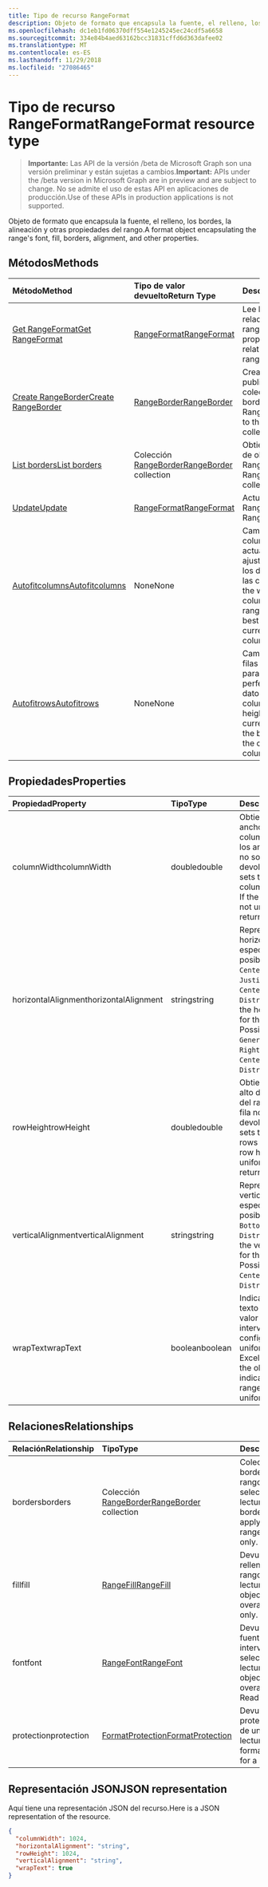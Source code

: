 ```yaml
---
title: Tipo de recurso RangeFormat
description: Objeto de formato que encapsula la fuente, el relleno, los bordes, la alineación y otras propiedades del rango.
ms.openlocfilehash: dc1eb1fd06370dff554e1245245ec24cdf5a6658
ms.sourcegitcommit: 334e84b4aed63162bcc31831cffd6d363dafee02
ms.translationtype: MT
ms.contentlocale: es-ES
ms.lasthandoff: 11/29/2018
ms.locfileid: "27086465"
---
```

# <a name="rangeformat-resource-type"></a><span data-ttu-id="1ef48-103">Tipo de recurso RangeFormat</span><span class="sxs-lookup"><span data-stu-id="1ef48-103">RangeFormat resource type</span></span>

> <span data-ttu-id="1ef48-104">**Importante:** Las API de la versión /beta de Microsoft Graph son una versión preliminar y están sujetas a cambios.</span><span class="sxs-lookup"><span data-stu-id="1ef48-104">**Important:** APIs under the /beta version in Microsoft Graph are in preview and are subject to change.</span></span> <span data-ttu-id="1ef48-105">No se admite el uso de estas API en aplicaciones de producción.</span><span class="sxs-lookup"><span data-stu-id="1ef48-105">Use of these APIs in production applications is not supported.</span></span>

<span data-ttu-id="1ef48-106">Objeto de formato que encapsula la fuente, el relleno, los bordes, la alineación y otras propiedades del rango.</span><span class="sxs-lookup"><span data-stu-id="1ef48-106">A format object encapsulating the range's font, fill, borders, alignment, and other properties.</span></span>


## <a name="methods"></a><span data-ttu-id="1ef48-107">Métodos</span><span class="sxs-lookup"><span data-stu-id="1ef48-107">Methods</span></span>

| <span data-ttu-id="1ef48-108">Método</span><span class="sxs-lookup"><span data-stu-id="1ef48-108">Method</span></span>           | <span data-ttu-id="1ef48-109">Tipo de valor devuelto</span><span class="sxs-lookup"><span data-stu-id="1ef48-109">Return Type</span></span>    |<span data-ttu-id="1ef48-110">Descripción</span><span class="sxs-lookup"><span data-stu-id="1ef48-110">Description</span></span>|
|:---------------|:--------|:----------|
|[<span data-ttu-id="1ef48-111">Get RangeFormat</span><span class="sxs-lookup"><span data-stu-id="1ef48-111">Get RangeFormat</span></span>](../api/rangeformat-get.md) | [<span data-ttu-id="1ef48-112">RangeFormat</span><span class="sxs-lookup"><span data-stu-id="1ef48-112">RangeFormat</span></span>](rangeformat.md) |<span data-ttu-id="1ef48-113">Lee las propiedades y relaciones del objeto rangeFormat.</span><span class="sxs-lookup"><span data-stu-id="1ef48-113">Read properties and relationships of rangeFormat object.</span></span>|
|[<span data-ttu-id="1ef48-114">Create RangeBorder</span><span class="sxs-lookup"><span data-stu-id="1ef48-114">Create RangeBorder</span></span>](../api/rangeformat-post-borders.md) |[<span data-ttu-id="1ef48-115">RangeBorder</span><span class="sxs-lookup"><span data-stu-id="1ef48-115">RangeBorder</span></span>](rangeborder.md)| <span data-ttu-id="1ef48-116">Crea un RangeBorder publicándolo en la colección borders.</span><span class="sxs-lookup"><span data-stu-id="1ef48-116">Create a new RangeBorder by posting to the borders collection.</span></span>|
|[<span data-ttu-id="1ef48-117">List borders</span><span class="sxs-lookup"><span data-stu-id="1ef48-117">List borders</span></span>](../api/rangeformat-list-borders.md) |<span data-ttu-id="1ef48-118">Colección [RangeBorder](rangeborder.md)</span><span class="sxs-lookup"><span data-stu-id="1ef48-118">[RangeBorder](rangeborder.md) collection</span></span>| <span data-ttu-id="1ef48-119">Obtiene una colección de objetos RangeBorder.</span><span class="sxs-lookup"><span data-stu-id="1ef48-119">Get a RangeBorder object collection.</span></span>|
|[<span data-ttu-id="1ef48-120">Update</span><span class="sxs-lookup"><span data-stu-id="1ef48-120">Update</span></span>](../api/rangeformat-update.md) | [<span data-ttu-id="1ef48-121">RangeFormat</span><span class="sxs-lookup"><span data-stu-id="1ef48-121">RangeFormat</span></span>](rangeformat.md) |<span data-ttu-id="1ef48-122">Actualiza el objeto RangeFormat.</span><span class="sxs-lookup"><span data-stu-id="1ef48-122">Update RangeFormat object.</span></span> |
|[<span data-ttu-id="1ef48-123">Autofitcolumns</span><span class="sxs-lookup"><span data-stu-id="1ef48-123">Autofitcolumns</span></span>](../api/rangeformat-autofitcolumns.md)|<span data-ttu-id="1ef48-124">None</span><span class="sxs-lookup"><span data-stu-id="1ef48-124">None</span></span>|<span data-ttu-id="1ef48-125">Cambia el ancho de las columnas del rango actual para obtener el ajuste perfecto (según los datos actuales de las columnas).</span><span class="sxs-lookup"><span data-stu-id="1ef48-125">Changes the width of the columns of the current range to achieve the best fit, based on the current data in the columns.</span></span>|
|[<span data-ttu-id="1ef48-126">Autofitrows</span><span class="sxs-lookup"><span data-stu-id="1ef48-126">Autofitrows</span></span>](../api/rangeformat-autofitrows.md)|<span data-ttu-id="1ef48-127">None</span><span class="sxs-lookup"><span data-stu-id="1ef48-127">None</span></span>|<span data-ttu-id="1ef48-128">Cambia el alto de las filas del rango actual para obtener el ajuste perfecto (según los datos actuales de las columnas).</span><span class="sxs-lookup"><span data-stu-id="1ef48-128">Changes the height of the rows of the current range to achieve the best fit, based on the current data in the columns.</span></span>|

## <a name="properties"></a><span data-ttu-id="1ef48-129">Propiedades</span><span class="sxs-lookup"><span data-stu-id="1ef48-129">Properties</span></span>
| <span data-ttu-id="1ef48-130">Propiedad</span><span class="sxs-lookup"><span data-stu-id="1ef48-130">Property</span></span>     | <span data-ttu-id="1ef48-131">Tipo</span><span class="sxs-lookup"><span data-stu-id="1ef48-131">Type</span></span>   |<span data-ttu-id="1ef48-132">Descripción</span><span class="sxs-lookup"><span data-stu-id="1ef48-132">Description</span></span>|
|:---------------|:--------|:----------|
|<span data-ttu-id="1ef48-133">columnWidth</span><span class="sxs-lookup"><span data-stu-id="1ef48-133">columnWidth</span></span>|<span data-ttu-id="1ef48-134">double</span><span class="sxs-lookup"><span data-stu-id="1ef48-134">double</span></span>|<span data-ttu-id="1ef48-p102">Obtiene o establece el ancho de todas las columnas del rango. Si los anchos de columna no son uniformes, se devolverá null.</span><span class="sxs-lookup"><span data-stu-id="1ef48-p102">Gets or sets the width of all colums within the range. If the column widths are not uniform, null will be returned.</span></span>|
|<span data-ttu-id="1ef48-137">horizontalAlignment</span><span class="sxs-lookup"><span data-stu-id="1ef48-137">horizontalAlignment</span></span>|<span data-ttu-id="1ef48-138">string</span><span class="sxs-lookup"><span data-stu-id="1ef48-138">string</span></span>|<span data-ttu-id="1ef48-p103">Representa la alineación horizontal del objeto especificado. Valores posibles: `General`, `Left`, `Center`, `Right`, `Fill`, `Justify`, `CenterAcrossSelection`, `Distributed`.</span><span class="sxs-lookup"><span data-stu-id="1ef48-p103">Represents the horizontal alignment for the specified object. Possible values are: `General`, `Left`, `Center`, `Right`, `Fill`, `Justify`, `CenterAcrossSelection`, `Distributed`.</span></span>|
|<span data-ttu-id="1ef48-141">rowHeight</span><span class="sxs-lookup"><span data-stu-id="1ef48-141">rowHeight</span></span>|<span data-ttu-id="1ef48-142">double</span><span class="sxs-lookup"><span data-stu-id="1ef48-142">double</span></span>|<span data-ttu-id="1ef48-p104">Obtiene o establece el alto de todas las filas del rango. Si los altos de fila no son uniformes, se devolverá null.</span><span class="sxs-lookup"><span data-stu-id="1ef48-p104">Gets or sets the height of all rows in the range. If the row heights are not uniform null will be returned.</span></span>|
|<span data-ttu-id="1ef48-145">verticalAlignment</span><span class="sxs-lookup"><span data-stu-id="1ef48-145">verticalAlignment</span></span>|<span data-ttu-id="1ef48-146">string</span><span class="sxs-lookup"><span data-stu-id="1ef48-146">string</span></span>|<span data-ttu-id="1ef48-p105">Representa la alineación vertical del objeto especificado. Valores posibles: `Top`, `Center`, `Bottom`, `Justify`, `Distributed`.</span><span class="sxs-lookup"><span data-stu-id="1ef48-p105">Represents the vertical alignment for the specified object. Possible values are: `Top`, `Center`, `Bottom`, `Justify`, `Distributed`.</span></span>|
|<span data-ttu-id="1ef48-149">wrapText</span><span class="sxs-lookup"><span data-stu-id="1ef48-149">wrapText</span></span>|<span data-ttu-id="1ef48-150">boolean</span><span class="sxs-lookup"><span data-stu-id="1ef48-150">boolean</span></span>|<span data-ttu-id="1ef48-p106">Indica si Excel ajusta el texto del objeto. Un valor null indica que el intervalo no tiene una configuración de ajuste uniforme.</span><span class="sxs-lookup"><span data-stu-id="1ef48-p106">Indicates if Excel wraps the text in the object. A null value indicates that the entire range doesn't have uniform wrap setting</span></span>|

## <a name="relationships"></a><span data-ttu-id="1ef48-153">Relaciones</span><span class="sxs-lookup"><span data-stu-id="1ef48-153">Relationships</span></span>
| <span data-ttu-id="1ef48-154">Relación</span><span class="sxs-lookup"><span data-stu-id="1ef48-154">Relationship</span></span> | <span data-ttu-id="1ef48-155">Tipo</span><span class="sxs-lookup"><span data-stu-id="1ef48-155">Type</span></span>   |<span data-ttu-id="1ef48-156">Descripción</span><span class="sxs-lookup"><span data-stu-id="1ef48-156">Description</span></span>|
|:---------------|:--------|:----------|
|<span data-ttu-id="1ef48-157">borders</span><span class="sxs-lookup"><span data-stu-id="1ef48-157">borders</span></span>|<span data-ttu-id="1ef48-158">Colección [RangeBorder](rangeborder.md)</span><span class="sxs-lookup"><span data-stu-id="1ef48-158">[RangeBorder](rangeborder.md) collection</span></span>|<span data-ttu-id="1ef48-159">Colección de objetos border que se aplican al rango global seleccionado. Solo lectura.</span><span class="sxs-lookup"><span data-stu-id="1ef48-159">Collection of border objects that apply to the overall range selected Read-only.</span></span>|
|<span data-ttu-id="1ef48-160">fill</span><span class="sxs-lookup"><span data-stu-id="1ef48-160">fill</span></span>|[<span data-ttu-id="1ef48-161">RangeFill</span><span class="sxs-lookup"><span data-stu-id="1ef48-161">RangeFill</span></span>](rangefill.md)|<span data-ttu-id="1ef48-p107">Devuelve el objeto de relleno definido en el rango global. Solo lectura.</span><span class="sxs-lookup"><span data-stu-id="1ef48-p107">Returns the fill object defined on the overall range. Read-only.</span></span>|
|<span data-ttu-id="1ef48-164">font</span><span class="sxs-lookup"><span data-stu-id="1ef48-164">font</span></span>|[<span data-ttu-id="1ef48-165">RangeFont</span><span class="sxs-lookup"><span data-stu-id="1ef48-165">RangeFont</span></span>](rangefont.md)|<span data-ttu-id="1ef48-166">Devuelve el objeto de fuente definido en el intervalo global seleccionado. Solo lectura.</span><span class="sxs-lookup"><span data-stu-id="1ef48-166">Returns the font object defined on the overall range selected Read-only.</span></span>|
|<span data-ttu-id="1ef48-167">protection</span><span class="sxs-lookup"><span data-stu-id="1ef48-167">protection</span></span>|[<span data-ttu-id="1ef48-168">FormatProtection</span><span class="sxs-lookup"><span data-stu-id="1ef48-168">FormatProtection</span></span>](formatprotection.md)|<span data-ttu-id="1ef48-p108">Devuelve el objeto de protección de formato de un rango. Solo lectura.</span><span class="sxs-lookup"><span data-stu-id="1ef48-p108">Returns the format protection object for a range. Read-only.</span></span>|

## <a name="json-representation"></a><span data-ttu-id="1ef48-171">Representación JSON</span><span class="sxs-lookup"><span data-stu-id="1ef48-171">JSON representation</span></span>

<span data-ttu-id="1ef48-172">Aquí tiene una representación JSON del recurso.</span><span class="sxs-lookup"><span data-stu-id="1ef48-172">Here is a JSON representation of the resource.</span></span>

<!-- {
  "blockType": "resource",
  "optionalProperties": [

  ],
  "@odata.type": "microsoft.graph.rangeFormat"
}-->

```json
{
  "columnWidth": 1024,
  "horizontalAlignment": "string",
  "rowHeight": 1024,
  "verticalAlignment": "string",
  "wrapText": true
}

```

<!-- uuid: 8fcb5dbc-d5aa-4681-8e31-b001d5168d79
2015-10-25 14:57:30 UTC -->
<!-- {
  "type": "#page.annotation",
  "description": "RangeFormat resource",
  "keywords": "",
  "section": "documentation",
  "tocPath": ""
}-->